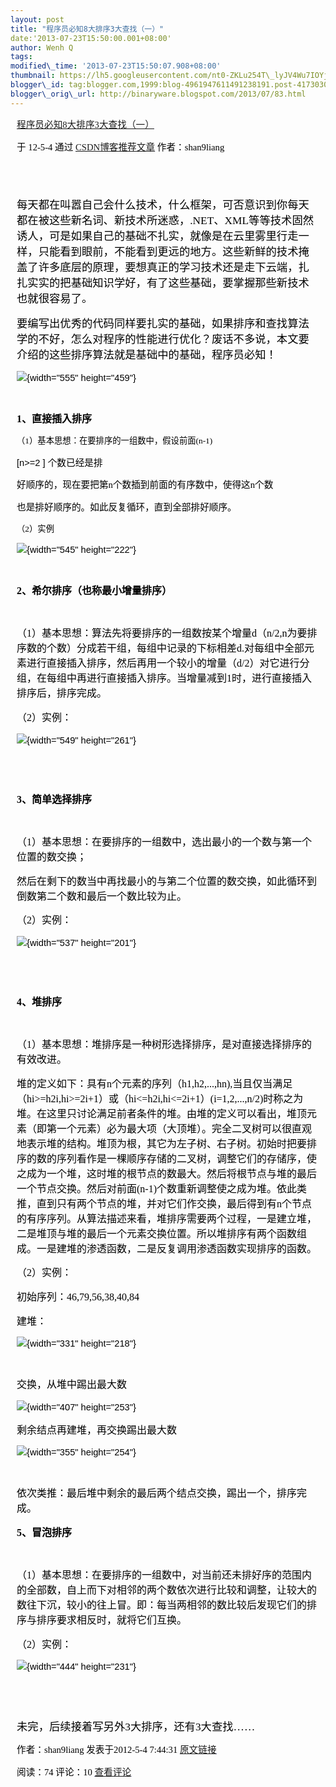 ```yaml
--- 
layout: post 
title: "程序员必知8大排序3大查找（一）" 
date:'2013-07-23T15:50:00.001+08:00' 
author: Wenh Q
tags:
modified\_time: '2013-07-23T15:50:07.908+08:00' 
thumbnail: https://lh5.googleusercontent.com/nt0-ZKLu254T\_lyJV4Wu7IOYjSnnU\_kO1Ric2ZMv074OnVuj4VZqiVqeA\_TKgRVcIDZD8gOEnKRElM3fskFIpq61Tm6tp9rJdq\_ktNbCGPo4qhRiXcg=s72-c
blogger\_id: tag:blogger.com,1999:blog-4961947611491238191.post-4173030267780177492
blogger\_orig\_url: http://binaryware.blogspot.com/2013/07/83.html
---
```

<div
style="color: black; direction: ltr; font-family: &quot;Arial&quot;; font-size: 11pt; margin-bottom: 0; margin-left: 7.5pt; margin-right: 7.5pt; margin-top: 0; padding: 0;">

<span
style="color: #0000ee; font-family: &quot;Verdana&quot;; text-decoration: underline;">[程序员必知8大排序3大查找（一）](http://blog.csdn.net/shan9liang/article/details/7533466)</span>

</div>

<div
style="color: black; direction: ltr; font-family: &quot;Arial&quot;; font-size: 11pt; margin-bottom: 0; margin-left: 7.5pt; margin-right: 7.5pt; margin-top: 0; padding-bottom: 8pt; padding-left: 0; padding-right: 0; padding-top: 0;">

<span style="font-family: &quot;Verdana&quot;;">于 12-5-4 通过
</span><span
style="color: #0000ee; font-family: &quot;Verdana&quot;; text-decoration: underline;">[CSDN博客推荐文章](http://blog.csdn.net/)</span><span
style="font-family: &quot;Verdana&quot;;"> 作者：shan9liang</span>

</div>

<div
style="color: black; direction: ltr; font-family: &quot;Arial&quot;; font-size: 11pt; height: 11pt; margin-bottom: 0; margin-left: 7.5pt; margin-right: 7.5pt; margin-top: 0; padding: 0;">

<span style="font-family: &quot;Verdana&quot;;"></span>

</div>

<div
style="color: black; direction: ltr; font-family: &quot;Arial&quot;; font-size: 11pt; margin-bottom: 0; margin-left: 7.5pt; margin-right: 7.5pt; margin-top: 0; padding: 0;">

<span
style="font-family: &quot;Verdana&quot;; font-size: 13pt;">每天都在叫嚣自己会什么技术，什么框架，可否意识到你每天都在被这些新名词、新技术所迷惑，.NET、</span><span
style="font-family: &quot;Calibri&quot;; font-size: 13pt;">XML</span><span
style="font-family: &quot;Verdana&quot;; font-size: 13pt;">等等技术固然诱人，可是如果自己的基础不扎实，就像是在云里雾里行走一样，只能看到眼前，不能看到更远的地方。这些新鲜的技术掩盖了许多底层的原理，要想真正的学习技术还是走下云端，扎扎实实的把基础知识学好，有了这些基础，要掌握那些新技术也就很容易了。</span>

</div>

<div
style="color: black; direction: ltr; font-family: &quot;Arial&quot;; font-size: 11pt; margin-bottom: 0; margin-left: 7.5pt; margin-right: 7.5pt; margin-top: 0; padding: 0;">




</div>

<div
style="color: black; direction: ltr; font-family: &quot;Arial&quot;; font-size: 11pt; margin-bottom: 0; margin-left: 7.5pt; margin-right: 7.5pt; margin-top: 0; padding: 0;">

<span
style="font-family: &quot;Calibri&quot;; font-size: 13pt;">要编写出优秀的代码同样要扎实的基础，如果</span><span
style="font-family: &quot;Verdana&quot;; font-size: 13pt;">排序和查找</span><span
style="font-family: &quot;Calibri&quot;; font-size: 13pt;">算法学的不好，怎么对程序的性能进行优化</span><span
style="font-family: &quot;Verdana&quot;; font-size: 13pt;">？废话不多说，本文要介绍的这些排序算法就是基础中的基础，程序员必知！</span>

</div>

<div
style="color: black; direction: ltr; font-family: &quot;Arial&quot;; font-size: 11pt; margin-bottom: 0; margin-left: 7.5pt; margin-right: 7.5pt; margin-top: 0; padding: 0;">

![](https://lh5.googleusercontent.com/nt0-ZKLu254T_lyJV4Wu7IOYjSnnU_kO1Ric2ZMv074OnVuj4VZqiVqeA_TKgRVcIDZD8gOEnKRElM3fskFIpq61Tm6tp9rJdq_ktNbCGPo4qhRiXcg){width="555"
height="459"}

</div>

<div
style="color: black; direction: ltr; font-family: &quot;Arial&quot;; font-size: 11pt; height: 11pt; margin-bottom: 0; margin-left: 7.5pt; margin-right: 7.5pt; margin-top: 0; padding: 0;">

<span style="font-family: &quot;Verdana&quot;; font-size: 13pt;"></span>

</div>

<div
style="color: black; direction: ltr; font-family: &quot;Arial&quot;; font-size: 11pt; margin-bottom: 0; margin-left: 7.5pt; margin-right: 7.5pt; margin-top: 0; padding: 0;">

<span
style="font-family: &quot;Calibri&quot;; font-size: 12pt; font-weight: bold;">1</span><span
style="font-family: &quot;Verdana&quot;; font-size: 12pt; font-weight: bold;">、直接插入排序</span>

</div>

<div
style="color: black; direction: ltr; font-family: &quot;Arial&quot;; font-size: 11pt; margin-bottom: 0; margin-left: 7.5pt; margin-right: 7.5pt; margin-top: 0; padding: 0;">




</div>

<div
style="color: black; direction: ltr; font-family: &quot;Arial&quot;; font-size: 11pt; margin-bottom: 0; margin-left: 7.5pt; margin-right: 7.5pt; margin-top: 0; padding: 0;">

<span
style="font-family: &quot;Verdana&quot;; font-size: 10pt;">（</span><span
style="font-family: &quot;Calibri&quot;; font-size: 10pt;">1</span><span
style="font-family: &quot;Verdana&quot;; font-size: 10pt;">）基本思想：在要排序的一组数中，假设前面(n-1)

[n&gt;=2
] 个数已经是排</span>

</div>

<div
style="color: black; direction: ltr; font-family: &quot;Arial&quot;; font-size: 11pt; margin-bottom: 0; margin-left: 7.5pt; margin-right: 7.5pt; margin-top: 0; padding: 0;">

<span
style="font-family: &quot;Verdana&quot;;">好顺序的，现在要把第n个数插到前面的有序数中，使得这n个数</span>

</div>

<div
style="color: black; direction: ltr; font-family: &quot;Arial&quot;; font-size: 11pt; margin-bottom: 0; margin-left: 7.5pt; margin-right: 7.5pt; margin-top: 0; padding: 0;">

<span
style="font-family: &quot;Verdana&quot;;">也是排好顺序的。如此反复循环，直到全部排好顺序。</span>

</div>

<div
style="color: black; direction: ltr; font-family: &quot;Arial&quot;; font-size: 11pt; margin-bottom: 0; margin-left: 7.5pt; margin-right: 7.5pt; margin-top: 0; padding: 0;">

<span
style="font-family: &quot;Verdana&quot;; font-size: 10pt;">（</span><span
style="font-family: &quot;Calibri&quot;; font-size: 10pt;">2</span><span
style="font-family: &quot;Verdana&quot;; font-size: 10pt;">）实例</span>

</div>

<div
style="color: black; direction: ltr; font-family: &quot;Arial&quot;; font-size: 11pt; margin-bottom: 0; margin-left: 7.5pt; margin-right: 7.5pt; margin-top: 0; padding: 0;">

![](https://lh3.googleusercontent.com/2wD7Cv2Ru3rKh0gVO0IpTyYVWZ9m0QC7VxKsom2iqb2qTyrwJB0hQLOyvUAH7pIoWNmnMtqlP6iYcfNtHsZvz7iM5tJT5huXtAwAf1d-AZ4BpJT0ObM){width="545"
height="222"}

</div>

<div
style="color: black; direction: ltr; font-family: &quot;Arial&quot;; font-size: 11pt; height: 11pt; margin-bottom: 0; margin-left: 7.5pt; margin-right: 7.5pt; margin-top: 0; padding: 0;">

<span style="font-family: &quot;Verdana&quot;; font-size: 10pt;"></span>

</div>

<div
style="color: black; direction: ltr; font-family: &quot;Arial&quot;; font-size: 11pt; margin-bottom: 0; margin-left: 7.5pt; margin-right: 7.5pt; margin-top: 0; padding: 0;">




</div>

<div
style="color: black; direction: ltr; font-family: &quot;Arial&quot;; font-size: 11pt; margin-bottom: 0; margin-left: 7.5pt; margin-right: 7.5pt; margin-top: 0; padding: 0;">

<span
style="font-family: &quot;Calibri&quot;; font-size: 12pt; font-weight: bold;">2</span><span
style="font-family: &quot;Verdana&quot;; font-size: 12pt; font-weight: bold;">、希尔排序（也称最小增量排序）</span>

</div>

<div
style="color: black; direction: ltr; font-family: &quot;Arial&quot;; font-size: 11pt; height: 11pt; margin-bottom: 0; margin-left: 7.5pt; margin-right: 7.5pt; margin-top: 0; padding: 0;">

<span
style="font-family: &quot;Verdana&quot;; font-size: 12pt; font-weight: bold;"></span>

</div>

<div
style="color: black; direction: ltr; font-family: &quot;Arial&quot;; font-size: 11pt; margin-bottom: 0; margin-left: 7.5pt; margin-right: 7.5pt; margin-top: 0; padding: 0;">

<span
style="font-family: &quot;Verdana&quot;; font-size: 12pt;">（</span><span
style="font-family: &quot;Calibri&quot;; font-size: 12pt;">1</span><span
style="font-family: &quot;Verdana&quot;; font-size: 12pt;">）基本思想：算法先将要排序的一组数按某个增量</span><span
style="font-family: &quot;Times New Roman&quot;; font-size: 12pt;">d</span><span
style="font-family: &quot;Verdana&quot;; font-size: 12pt;">（</span><span
style="font-family: &quot;Times New Roman&quot;; font-size: 12pt;">n/2,n</span><span
style="font-family: &quot;Verdana&quot;; font-size: 12pt;">为要排序数的个数）分成若干组，每组中记录的下标相差</span><span
style="font-family: &quot;Times New Roman&quot;; font-size: 12pt;">d.</span><span
style="font-family: &quot;Verdana&quot;; font-size: 12pt;">对每组中全部元素进行直接插入排序，然后再用一个较小的增量（</span><span
style="font-family: &quot;Times New Roman&quot;; font-size: 12pt;">d/2</span><span
style="font-family: &quot;Verdana&quot;; font-size: 12pt;">）对它进行分组，在每组中再进行直接插入排序。当增量减到</span><span
style="font-family: &quot;Times New Roman&quot;; font-size: 12pt;">1</span><span
style="font-family: &quot;Verdana&quot;; font-size: 12pt;">时，进行直接插入排序后，排序完成。</span>

</div>

<div
style="color: black; direction: ltr; font-family: &quot;Arial&quot;; font-size: 11pt; margin-bottom: 0; margin-left: 7.5pt; margin-right: 7.5pt; margin-top: 0; padding: 0;">

<span
style="font-family: &quot;Verdana&quot;; font-size: 12pt;">（</span><span
style="font-family: &quot;Calibri&quot;; font-size: 12pt;">2</span><span
style="font-family: &quot;Verdana&quot;; font-size: 12pt;">）实例：</span>

</div>

<div
style="color: black; direction: ltr; font-family: &quot;Arial&quot;; font-size: 11pt; margin-bottom: 0; margin-left: 7.5pt; margin-right: 7.5pt; margin-top: 0; padding: 0;">

![](https://lh5.googleusercontent.com/lAAbpybIXYyBtXa7MGWlay9ovaIW7pOXG1FNLRkDSiuD9hYm_ABBBI4z7fQhme8e1qRjlznBgCPOTD4cLQsTiFtgdNqayCcFe4_11xuU36ay_faASTI){width="549"
height="261"}

</div>

<div
style="color: black; direction: ltr; font-family: &quot;Arial&quot;; font-size: 11pt; height: 11pt; margin-bottom: 0; margin-left: 7.5pt; margin-right: 7.5pt; margin-top: 0; padding: 0;">

<span style="font-family: &quot;Verdana&quot;; font-size: 12pt;"></span>

</div>

<div
style="color: black; direction: ltr; font-family: &quot;Arial&quot;; font-size: 11pt; height: 11pt; margin-bottom: 0; margin-left: 7.5pt; margin-right: 7.5pt; margin-top: 0; padding: 0;">

<span style="font-family: &quot;Verdana&quot;; font-size: 12pt;"></span>

</div>

<div
style="color: black; direction: ltr; font-family: &quot;Arial&quot;; font-size: 11pt; margin-bottom: 0; margin-left: 7.5pt; margin-right: 7.5pt; margin-top: 0; padding: 0;">

<span
style="font-family: &quot;Calibri&quot;; font-size: 12pt; font-weight: bold;">3</span><span
style="font-family: &quot;Verdana&quot;; font-size: 12pt; font-weight: bold;">、简单选择排序</span>

</div>

<div
style="color: black; direction: ltr; font-family: &quot;Arial&quot;; font-size: 11pt; height: 11pt; margin-bottom: 0; margin-left: 7.5pt; margin-right: 7.5pt; margin-top: 0; padding: 0;">

<span
style="font-family: &quot;Verdana&quot;; font-size: 12pt; font-weight: bold;"></span>

</div>

<div
style="color: black; direction: ltr; font-family: &quot;Arial&quot;; font-size: 11pt; margin-bottom: 0; margin-left: 7.5pt; margin-right: 7.5pt; margin-top: 0; padding: 0;">

<span
style="font-family: &quot;Verdana&quot;; font-size: 12pt;">（</span><span
style="font-family: &quot;Calibri&quot;; font-size: 12pt;">1</span><span
style="font-family: &quot;Verdana&quot;; font-size: 12pt;">）基本思想：在要排序的一组数中，选出最小的一个数与第一个位置的数交换；</span>

</div>

<div
style="color: black; direction: ltr; font-family: &quot;Arial&quot;; font-size: 11pt; margin-bottom: 0; margin-left: 7.5pt; margin-right: 7.5pt; margin-top: 0; padding: 0;">

<span
style="font-family: &quot;Verdana&quot;; font-size: 12pt;">然后在剩下的数当中再找最小的与第二个位置的数交换，如此循环到倒数第二个数和最后一个数比较为止。</span>

</div>

<div
style="color: black; direction: ltr; font-family: &quot;Arial&quot;; font-size: 11pt; margin-bottom: 0; margin-left: 7.5pt; margin-right: 7.5pt; margin-top: 0; padding: 0;">

<span
style="font-family: &quot;Verdana&quot;; font-size: 12pt;">（</span><span
style="font-family: &quot;Calibri&quot;; font-size: 12pt;">2</span><span
style="font-family: &quot;Verdana&quot;; font-size: 12pt;">）实例：</span>

</div>

<div
style="color: black; direction: ltr; font-family: &quot;Arial&quot;; font-size: 11pt; margin-bottom: 0; margin-left: 7.5pt; margin-right: 7.5pt; margin-top: 0; padding: 0;">

![](https://lh4.googleusercontent.com/hnm5lrOdp8bd0DrEDDBzaDkmpm0l4kl5J2orax4HfBrD0lPB8rTtboA33bOYCmLcP7-O4Ty4niA76u_QwZer90QoCAk7krAkZt64NbU0lWVcSWMOIEE){width="537"
height="201"}

</div>

<div
style="color: black; direction: ltr; font-family: &quot;Arial&quot;; font-size: 11pt; height: 11pt; margin-bottom: 0; margin-left: 7.5pt; margin-right: 7.5pt; margin-top: 0; padding: 0;">

<span style="font-family: &quot;Verdana&quot;; font-size: 12pt;"></span>

</div>

<div
style="color: black; direction: ltr; font-family: &quot;Arial&quot;; font-size: 11pt; height: 11pt; margin-bottom: 0; margin-left: 7.5pt; margin-right: 7.5pt; margin-top: 0; padding: 0;">

<span style="font-family: &quot;Verdana&quot;; font-size: 12pt;"></span>

</div>

<div
style="color: black; direction: ltr; font-family: &quot;Arial&quot;; font-size: 11pt; margin-bottom: 0; margin-left: 7.5pt; margin-right: 7.5pt; margin-top: 0; padding: 0;">

<span
style="font-family: &quot;Calibri&quot;; font-size: 12pt; font-weight: bold;">4</span><span
style="font-family: &quot;Verdana&quot;; font-size: 12pt; font-weight: bold;">、堆排序</span>

</div>

<div
style="color: black; direction: ltr; font-family: &quot;Arial&quot;; font-size: 11pt; height: 11pt; margin-bottom: 0; margin-left: 7.5pt; margin-right: 7.5pt; margin-top: 0; padding: 0;">

<span
style="font-family: &quot;Verdana&quot;; font-size: 12pt; font-weight: bold;"></span>

</div>

<div
style="color: black; direction: ltr; font-family: &quot;Arial&quot;; font-size: 11pt; margin-bottom: 0; margin-left: 7.5pt; margin-right: 7.5pt; margin-top: 0; padding: 0;">

<span
style="font-family: &quot;Verdana&quot;; font-size: 12pt;">（</span><span
style="font-family: &quot;Calibri&quot;; font-size: 12pt;">1</span><span
style="font-family: &quot;Verdana&quot;; font-size: 12pt;">）基本思想：堆排序是一种树形选择排序，是对直接选择排序的有效改进。</span>

</div>

<div
style="color: black; direction: ltr; font-family: &quot;Arial&quot;; font-size: 11pt; margin-bottom: 0; margin-left: 7.5pt; margin-right: 7.5pt; margin-top: 0; padding: 0;">

<span
style="font-family: &quot;Verdana&quot;; font-size: 12pt;">堆的定义如下：具有n个元素的序列（h1,h2,...,hn),当且仅当满足（hi&gt;=h2i,hi&gt;=2i+1）或（hi&lt;=h2i,hi&lt;=2i+1）(i=1,2,...,n/2)时称之为堆。在这里只讨论满足前者条件的堆。由堆的定义可以看出，堆顶元素（即第一个元素）必为最大项（大顶堆）。完全二叉树可以很直观地表示堆的结构。堆顶为根，其它为左子树、右子树。初始时把要排序的数的序列看作是一棵顺序存储的二叉树，调整它们的存储序，使之成为一个堆，这时堆的根节点的数最大。然后将根节点与堆的最后一个节点交换。然后对前面(n-1)个数重新调整使之成为堆。依此类推，直到只有两个节点的堆，并对它们作交换，最后得到有n个节点的有序序列。从算法描述来看，堆排序需要两个过程，一是建立堆，二是堆顶与堆的最后一个元素交换位置。所以堆排序有两个函数组成。一是建堆的渗透函数，二是反复调用渗透函数实现排序的函数。</span>

</div>

<div
style="color: black; direction: ltr; font-family: &quot;Arial&quot;; font-size: 11pt; margin-bottom: 0; margin-left: 7.5pt; margin-right: 7.5pt; margin-top: 0; padding: 0;">

<span
style="font-family: &quot;Verdana&quot;; font-size: 12pt;">（</span><span
style="font-family: &quot;Calibri&quot;; font-size: 12pt;">2</span><span
style="font-family: &quot;Verdana&quot;; font-size: 12pt;">）实例：</span>

</div>

<div
style="color: black; direction: ltr; font-family: &quot;Arial&quot;; font-size: 11pt; margin-bottom: 0; margin-left: 7.5pt; margin-right: 7.5pt; margin-top: 0; padding: 0;">

<span
style="font-family: &quot;Verdana&quot;; font-size: 12pt;">初始序列：</span><span
style="font-family: &quot;Calibri&quot;; font-size: 12pt;">46,79,56,38,40,84</span>

</div>

<div
style="color: black; direction: ltr; font-family: &quot;Arial&quot;; font-size: 11pt; margin-bottom: 0; margin-left: 7.5pt; margin-right: 7.5pt; margin-top: 0; padding: 0;">

<span
style="font-family: &quot;Verdana&quot;; font-size: 12pt;">建堆：</span>

</div>

<div
style="color: black; direction: ltr; font-family: &quot;Arial&quot;; font-size: 11pt; margin-bottom: 0; margin-left: 7.5pt; margin-right: 7.5pt; margin-top: 0; padding: 0;">

![](https://lh4.googleusercontent.com/Nx0ALMBu9H6XejNVJ0-RT1D5W8fFKelo-0a1kbvWTuTYG-IcQ2iMCmATTZ7rH4WHYdydqvCAsunh5R7GKqGbxlrl5AU9IRBRqFQ8dnfXHwMiH9wJqBI){width="331"
height="218"}

</div>

<div
style="color: black; direction: ltr; font-family: &quot;Arial&quot;; font-size: 11pt; height: 11pt; margin-bottom: 0; margin-left: 7.5pt; margin-right: 7.5pt; margin-top: 0; padding: 0;">

<span style="font-family: &quot;Verdana&quot;; font-size: 12pt;"></span>

</div>

<div
style="color: black; direction: ltr; font-family: &quot;Arial&quot;; font-size: 11pt; margin-bottom: 0; margin-left: 7.5pt; margin-right: 7.5pt; margin-top: 0; padding: 0;">

<span
style="font-family: &quot;Verdana&quot;; font-size: 12pt;">交换，从堆中踢出最大数</span>

</div>

<div
style="color: black; direction: ltr; font-family: &quot;Arial&quot;; font-size: 11pt; margin-bottom: 0; margin-left: 7.5pt; margin-right: 7.5pt; margin-top: 0; padding: 0;">

![](https://lh3.googleusercontent.com/Y6WyWIsSqQ6cf0cceoK7RQ5y0iARgUWUhwTYwbTHZk6_WQALt2iDcyyDtj_CVyFy5WZLr-e3DlEuMDrauvGQJle4SAsDpAr7fMJ-3NiNs_R7oggjHVA){width="407"
height="253"}

</div>

<div
style="color: black; direction: ltr; font-family: &quot;Arial&quot;; font-size: 11pt; margin-bottom: 0; margin-left: 7.5pt; margin-right: 7.5pt; margin-top: 0; padding: 0;">

<span
style="font-family: &quot;Verdana&quot;; font-size: 12pt;">剩余结点再建堆，再交换踢出最大数</span>

</div>

<div
style="color: black; direction: ltr; font-family: &quot;Arial&quot;; font-size: 11pt; margin-bottom: 0; margin-left: 7.5pt; margin-right: 7.5pt; margin-top: 0; padding: 0;">

![](https://lh5.googleusercontent.com/x3ddA4lJSiOTaVztVBLI6hwuH7vNe4lwdfjVZDF9Y32QN5OJPZWZpfAKibxnQaoaQihTHmzlk1R-Ba6fjdcqje5NAlZ2kkfKIXtxPNd2DYMuejInaqI){width="355"
height="254"}

</div>

<div
style="color: black; direction: ltr; font-family: &quot;Arial&quot;; font-size: 11pt; height: 11pt; margin-bottom: 0; margin-left: 7.5pt; margin-right: 7.5pt; margin-top: 0; padding: 0;">

<span style="font-family: &quot;Verdana&quot;; font-size: 12pt;"></span>

</div>

<div
style="color: black; direction: ltr; font-family: &quot;Arial&quot;; font-size: 11pt; margin-bottom: 0; margin-left: 7.5pt; margin-right: 7.5pt; margin-top: 0; padding: 0;">

<span
style="font-family: &quot;Verdana&quot;; font-size: 12pt;">依次类推：最后堆中剩余的最后两个结点交换，踢出一个，排序完成。</span>

</div>

<div
style="color: black; direction: ltr; font-family: &quot;Arial&quot;; font-size: 11pt; margin-bottom: 0; margin-left: 7.5pt; margin-right: 7.5pt; margin-top: 0; padding: 0;">




</div>

<div
style="color: black; direction: ltr; font-family: &quot;Arial&quot;; font-size: 11pt; margin-bottom: 0; margin-left: 7.5pt; margin-right: 7.5pt; margin-top: 0; padding: 0;">

<span
style="font-family: &quot;Calibri&quot;; font-size: 12pt; font-weight: bold;">5</span><span
style="font-family: &quot;Verdana&quot;; font-size: 12pt; font-weight: bold;">、冒泡排序</span>

</div>

<div
style="color: black; direction: ltr; font-family: &quot;Arial&quot;; font-size: 11pt; height: 11pt; margin-bottom: 0; margin-left: 7.5pt; margin-right: 7.5pt; margin-top: 0; padding: 0;">

<span
style="font-family: &quot;Verdana&quot;; font-size: 12pt; font-weight: bold;"></span>

</div>

<div
style="color: black; direction: ltr; font-family: &quot;Arial&quot;; font-size: 11pt; margin-bottom: 0; margin-left: 7.5pt; margin-right: 7.5pt; margin-top: 0; padding: 0;">

<span
style="font-family: &quot;Verdana&quot;; font-size: 12pt;">（</span><span
style="font-family: &quot;Calibri&quot;; font-size: 12pt;">1</span><span
style="font-family: &quot;Verdana&quot;; font-size: 12pt;">）基本思想：在要排序的一组数中，对当前还未排好序的范围内的全部数，自上而下对相邻的两个数依次进行比较和调整，让较大的数往下沉，较小的往上冒。即：每当两相邻的数比较后发现它们的排序与排序要求相反时，就将它们互换。</span>

</div>

<div
style="color: black; direction: ltr; font-family: &quot;Arial&quot;; font-size: 11pt; margin-bottom: 0; margin-left: 7.5pt; margin-right: 7.5pt; margin-top: 0; padding: 0;">

<span
style="font-family: &quot;Verdana&quot;; font-size: 12pt;">（</span><span
style="font-family: &quot;Calibri&quot;; font-size: 12pt;">2</span><span
style="font-family: &quot;Verdana&quot;; font-size: 12pt;">）实例：</span>

</div>

<div
style="color: black; direction: ltr; font-family: &quot;Arial&quot;; font-size: 11pt; margin-bottom: 0; margin-left: 7.5pt; margin-right: 7.5pt; margin-top: 0; padding: 0;">

![](https://lh3.googleusercontent.com/3TQgTyrrVXTERZyeONO3lYQEOHomJqp8VArv34Z8tTapd5RuBdIwN6X41eXg95ZszEsQbLcWaLwqxJWrkLv72yupU-GeWNUs8tKR52JlfqFbks5dP-s){width="444"
height="231"}

</div>

<div
style="color: black; direction: ltr; font-family: &quot;Arial&quot;; font-size: 11pt; height: 11pt; margin-bottom: 0; margin-left: 7.5pt; margin-right: 7.5pt; margin-top: 0; padding: 0;">

<span style="font-family: &quot;Verdana&quot;; font-size: 12pt;"></span>

</div>

<div
style="color: black; direction: ltr; font-family: &quot;Arial&quot;; font-size: 11pt; height: 11pt; margin-bottom: 0; margin-left: 7.5pt; margin-right: 7.5pt; margin-top: 0; padding: 0;">

<span style="font-family: &quot;Verdana&quot;; font-size: 12pt;"></span>

</div>

<div
style="color: black; direction: ltr; font-family: &quot;Arial&quot;; font-size: 11pt; margin-bottom: 0; margin-left: 7.5pt; margin-right: 7.5pt; margin-top: 0; padding: 0;">

<span
style="font-family: &quot;Calibri&quot;; font-size: 13pt;">未完，后续接着写另外3大排序，还有3大查找……</span>

</div>

<div
style="color: black; direction: ltr; font-family: &quot;Arial&quot;; font-size: 11pt; margin-bottom: 0; margin-left: 7.5pt; margin-right: 7.5pt; margin-top: 0; padding: 0;">

<span style="font-family: &quot;Verdana&quot;;">作者：shan9liang
发表于2012-5-4 7:44:31 </span><span
style="color: #0000ee; font-family: &quot;Verdana&quot;; text-decoration: underline;">[原文链接](http://blog.csdn.net/shan9liang/article/details/7533466)</span>

</div>

<div
style="color: black; direction: ltr; font-family: &quot;Arial&quot;; font-size: 11pt; margin-bottom: 0; margin-left: 7.5pt; margin-right: 7.5pt; margin-top: 0; padding: 0;">

<span style="font-family: &quot;Verdana&quot;;">阅读：74 评论：10
</span><span
style="color: #0000ee; font-family: &quot;Verdana&quot;; text-decoration: underline;">[查看评论](http://blog.csdn.net/shan9liang/article/details/7533466#comments)</span>

</div>

